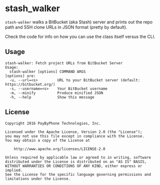 # stash_walker

`stash-walker` walks a BitBucket (aka Stash) server and prints out the repo path
and SSH clone URLs in JSON format (pretty by default).

Check the code for info on how you can use the class itself versus the CLI.

## Usage

```
stash-walker: Fetch project URLs from BitBucket Server
Usage:
  stash-walker [options] COMMAND ARGS
[options] are:
  -u, --url=<s>         URL to your BitBucket server (default: https://bitbucket.org/)
  -s, --username=<s>    Your BitBucket username
  -m, --minify          Produce minified JSON
  -h, --help            Show this message
```

## License

```
Copyright 2016 PayByPhone Technologies, Inc.

Licensed under the Apache License, Version 2.0 (the "License");
you may not use this file except in compliance with the License.
You may obtain a copy of the License at

    http://www.apache.org/licenses/LICENSE-2.0

Unless required by applicable law or agreed to in writing, software
distributed under the License is distributed on an "AS IS" BASIS,
WITHOUT WARRANTIES OR CONDITIONS OF ANY KIND, either express or implied.
See the License for the specific language governing permissions and
limitations under the License.
```
